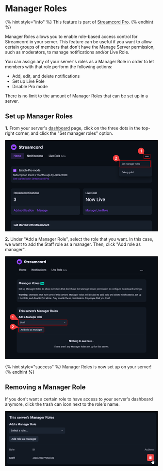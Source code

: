 # Manager Roles

{% hint style="info" %}
This feature is part of [Streamcord Pro](https://streamcord.io/twitch/pro).
{% endhint %}

Manager Roles allows you to enable role-based access control for Streamcord in your server. This feature can be useful if you want to allow certain groups of members that don't have the Manage Server permission, such as moderators, to manage notifications and/or Live Role.

You can assign any of your server's roles as a Manager Role in order to let members with that role perform the following actions:

* Add, edit, and delete notifications
* Set up Live Role
* Disable Pro mode

There is no limit to the amount of Manager Roles that can be set up in a server.

## Set up Manager Roles

**1.** From your server's [dashboard](https://dash.streamcord.io) page, click on the three dots in the top-right corner, and click the "Set manager roles" option.

![](<../.gitbook/assets/image (11).png>)

**2.** Under "Add a Manager Role", select the role that you want. In this case, we want to add the Staff role as a manager. Then, click "Add role as manager".

![Choose a role from the dropdown and click "Add role as manager".](<../.gitbook/assets/image (31).png>)

{% hint style="success" %}
Manager Roles is now set up on your server!
{% endhint %}

## Removing a Manager Role

If you don't want a certain role to have access to your server's dashboard anymore, click the trash can icon next to the role's name.

![Click on the trash can icon to remove a Manager Role.](<../.gitbook/assets/image (19).png>)
